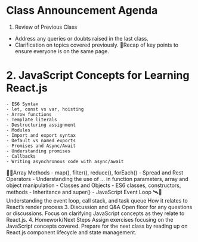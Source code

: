 # Class Announcement Agenda
1. Review of Previous Class
  - Address any queries or doubts raised in the last class.
  - Clarification on topics covered previously.
🔁Recap of key points to ensure everyone is on the same page.
# 2. JavaScript Concepts for Learning React.js
    - ES6 Syntax
    - let, const vs var, hoisting
    - Arrow functions
    - Template literals
    - Destructuring assignment
    - Modules
    - Import and export syntax
    - Default vs named exports
    - Promises and Async/Await
    - Understanding promises
    - Callbacks
    - Writing asynchronous code with async/await
🐱‍👤Array Methods
     - map(), filter(), reduce(), forEach()
     - Spread and Rest Operators
     -   Understanding the use of ... in function parameters, array and object manipulation
     -  Classes and Objects
     -  ES6 classes, constructors, methods
     -  Inheritance and super()
     - JavaScript Event Loop
🛰🚀 Understanding the event loop, call stack, and task queue
How it relates to React’s render process
3. Discussion and Q&A
Open floor for any questions or discussions.
Focus on clarifying JavaScript concepts as they relate to React.js.
4. Homework/Next Steps
Assign exercises focusing on the JavaScript concepts covered.
Prepare for the next class by reading up on React.js component lifecycle and state management.





